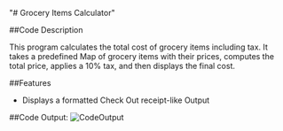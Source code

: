 "# Grocery Items Calculator" 

##Code Description

This program calculates the total cost of grocery items including tax. 
It takes a predefined Map of grocery items with their prices, 
computes the total price, applies a 10% tax, and then displays the final cost.

##Features
- Displays a formatted Check Out receipt-like Output

##Code Output:
![CodeOutput](https://github.com/user-attachments/assets/eccf2f39-6b1a-4dc6-8b77-9766ea2ba02e)
